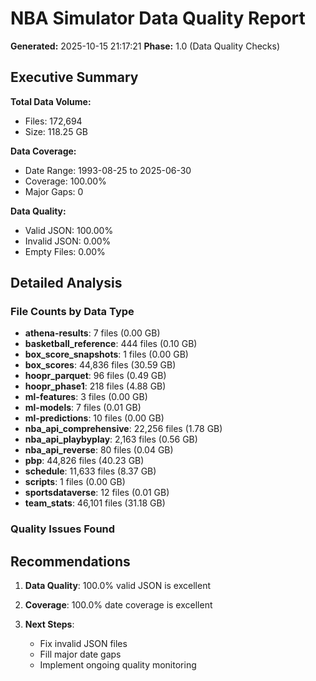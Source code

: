 
# NBA Simulator Data Quality Report
**Generated:** 2025-10-15 21:17:21
**Phase:** 1.0 (Data Quality Checks)

## Executive Summary

**Total Data Volume:**
- Files: 172,694
- Size: 118.25 GB

**Data Coverage:**
- Date Range: 1993-08-25 to 2025-06-30
- Coverage: 100.00%
- Major Gaps: 0

**Data Quality:**
- Valid JSON: 100.00%
- Invalid JSON: 0.00%
- Empty Files: 0.00%

## Detailed Analysis

### File Counts by Data Type
- **athena-results**: 7 files (0.00 GB)
- **basketball_reference**: 444 files (0.10 GB)
- **box_score_snapshots**: 1 files (0.00 GB)
- **box_scores**: 44,836 files (30.59 GB)
- **hoopr_parquet**: 96 files (0.49 GB)
- **hoopr_phase1**: 218 files (4.88 GB)
- **ml-features**: 3 files (0.00 GB)
- **ml-models**: 7 files (0.01 GB)
- **ml-predictions**: 10 files (0.00 GB)
- **nba_api_comprehensive**: 22,256 files (1.78 GB)
- **nba_api_playbyplay**: 2,163 files (0.56 GB)
- **nba_api_reverse**: 80 files (0.04 GB)
- **pbp**: 44,826 files (40.23 GB)
- **schedule**: 11,633 files (8.37 GB)
- **scripts**: 1 files (0.00 GB)
- **sportsdataverse**: 12 files (0.01 GB)
- **team_stats**: 46,101 files (31.18 GB)

### Quality Issues Found

## Recommendations

1. **Data Quality**: 100.0% valid JSON is excellent

2. **Coverage**: 100.0% date coverage is excellent

3. **Next Steps**:
   - Fix invalid JSON files
   - Fill major date gaps
   - Implement ongoing quality monitoring
